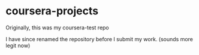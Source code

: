 # coursera-projects
Originally, this was my coursera-test repo

I have since renamed the repository before I submit my work. (sounds more legit now)
